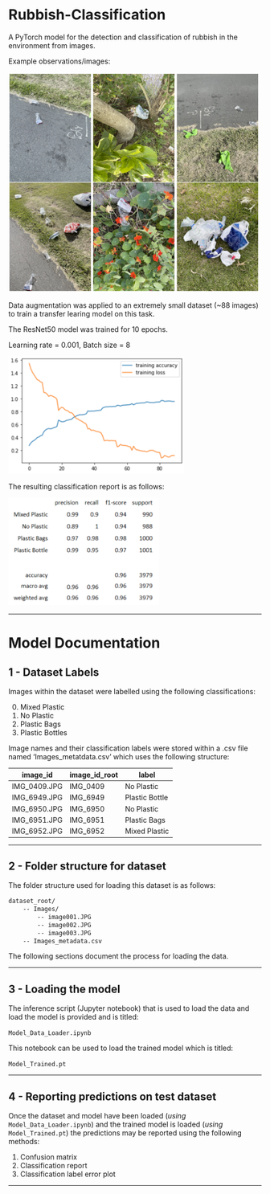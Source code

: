 # Rubbish-Classification
A PyTorch model for the detection and classification of rubbish in the environment from images.

Example observations/images:

<img src="Images/Image_1.png" alt="Image_1" width="500"/>

Data augmentation was applied to an extremely small dataset (~88 images) to train a transfer learing model on this task.

The ResNet50 model was trained for 10 epochs.

Learning rate = 0.001, Batch size = 8

<img src="Images/Image_2.png" alt="Image_2" width="350"/>

The resulting classification report is as follows:

<img src="Images/Image_3.png" alt="Image_3" width="300"/>

---

# Model Documentation
## 1 - Dataset Labels
Images within the dataset were labelled using the following classifications:

0. Mixed Plastic
1. No Plastic
2. Plastic Bags
3. Plastic Bottles

Image names and their classification labels were stored within a .csv file named ‘Images_metatdata.csv’ which uses the following structure:

| image_id | image_id_root | label |
| -------- | ------------- | ----- |
IMG_0409.JPG | IMG_0409 | No Plastic
IMG_6949.JPG | IMG_6949 | Plastic Bottle
IMG_6950.JPG | IMG_6950 | No Plastic
IMG_6951.JPG | IMG_6951 | Plastic Bags
IMG_6952.JPG | IMG_6952 | Mixed Plastic

---

## 2 - Folder structure for dataset

The folder structure used for loading this dataset is as follows:

    dataset_root/
        -- Images/
            -- image001.JPG 
            -- image002.JPG 
            -- image003.JPG
        -- Images_metadata.csv

The following sections document the process for loading the data.

---


## 3 - Loading the model
The inference script (Jupyter notebook) that is used to load the data and load the model is provided and is titled:

`Model_Data_Loader.ipynb`

This notebook can be used to load the trained model which is titled:

`Model_Trained.pt`

---

## 4 - Reporting predictions on test dataset
Once the dataset and model have been loaded (*using* `Model_Data_Loader.ipynb`) and the trained model
is loaded (*using* `Model_Trained.pt`) the predictions may be reported using the following methods:

1. Confusion matrix
2. Classification report
3. Classification label error plot
---
